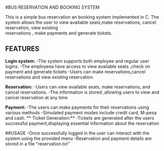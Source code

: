 #BUS RESERVATION AND BOOKING SYSTEM

This is a simple bus reservation an booking system implemented in C. The system allows the user to view available seats,make reservations, cancel reservation, view existing  
reservations , make payments and generate tickets.

## FEATURES

**Login system:** 
 -The system supports both employee and regular user logins.
 -The employeea have access to view available seats ,check on payment and generate tickets
 -Users can make reservations,cancel reservations and view existing reservation.

**Reservation:**
 -Users can view available seats, make reservations, and cancel reservations.
 -The information is stored ,allowing users to view and cancel reservation at any time

 **Payment:**
  -The users can make payments for their reservations using various methods
  -Simulated payment modes include credit card, M-pesa and cash.
** Ticket Generation:**
 -Tickets are generated after the users successful payment,displaying essential information about the reservation

 ##USAGE
  -Once successfully logged in the user can interact with the system using the provided menu
  -Reservation and payment details are stored in a file "reservation.txt"
 
